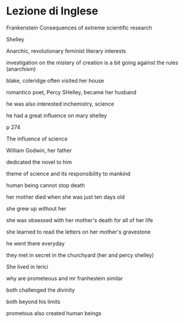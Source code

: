 # Lezione di Inglese


Frankenstein
 Consequences of extreme scientific research

Shelley

Anarchic, revolutionary
feminist
literary interests

investigation on the mistery of creation is a bit going against the rules (anarchism)

blake, coleridge often visited her house

romantico poet, Percy SHelley, became her husband

he was also interested inchemistry, science

he had a great influence on mary shelley


p 274

The influence of science

William Godwin, her father

dedicated the novel to him

theme of science and its responsibility to mankind

human being cannot stop death


her mother died when she was just ten days old

she grew up without her

she was obsessed  with her mother's death for all of her life

she learned to read the letters on her mother's gravestone

he went there everyday

they met in secret in the churchyard (her and percy shelley)

She lived in lerici 


why are prometeous and mr franhestein similar


both challenged the divinity

both beyond his limits

prometous also created human beings
<!--stackedit_data:
eyJoaXN0b3J5IjpbLTExMzcyOTY3OTcsNzczODk5OTM3LDk0Mj
g1NTk4MCwxMTg2NTc1NjY3LC0xNDg5NTAzNjU4LDg2NDUyNjg4
NiwyMDc2OTM1NjQ1XX0=
-->